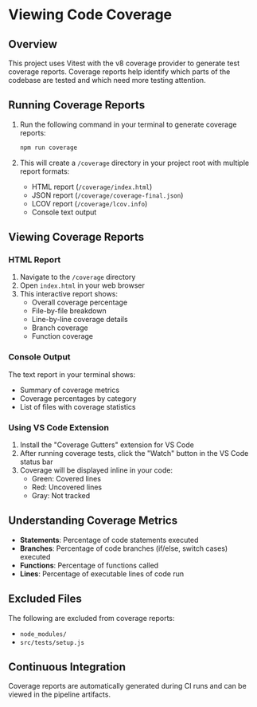 # Viewing Code Coverage

## Overview
This project uses Vitest with the v8 coverage provider to generate test coverage reports. Coverage reports help identify which parts of the codebase are tested and which need more testing attention.

## Running Coverage Reports

1. Run the following command in your terminal to generate coverage reports:
   ```bash
   npm run coverage
   ```

2. This will create a `/coverage` directory in your project root with multiple report formats:
   - HTML report (`/coverage/index.html`)
   - JSON report (`/coverage/coverage-final.json`)
   - LCOV report (`/coverage/lcov.info`)
   - Console text output

## Viewing Coverage Reports

### HTML Report
1. Navigate to the `/coverage` directory
2. Open `index.html` in your web browser
3. This interactive report shows:
   - Overall coverage percentage
   - File-by-file breakdown
   - Line-by-line coverage details
   - Branch coverage
   - Function coverage

### Console Output
The text report in your terminal shows:
- Summary of coverage metrics
- Coverage percentages by category
- List of files with coverage statistics

### Using VS Code Extension
1. Install the "Coverage Gutters" extension for VS Code
2. After running coverage tests, click the "Watch" button in the VS Code status bar
3. Coverage will be displayed inline in your code:
   - Green: Covered lines
   - Red: Uncovered lines
   - Gray: Not tracked

## Understanding Coverage Metrics

- **Statements**: Percentage of code statements executed
- **Branches**: Percentage of code branches (if/else, switch cases) executed
- **Functions**: Percentage of functions called
- **Lines**: Percentage of executable lines of code run

## Excluded Files
The following are excluded from coverage reports:
- `node_modules/`
- `src/tests/setup.js`

## Continuous Integration
Coverage reports are automatically generated during CI runs and can be viewed in the pipeline artifacts.